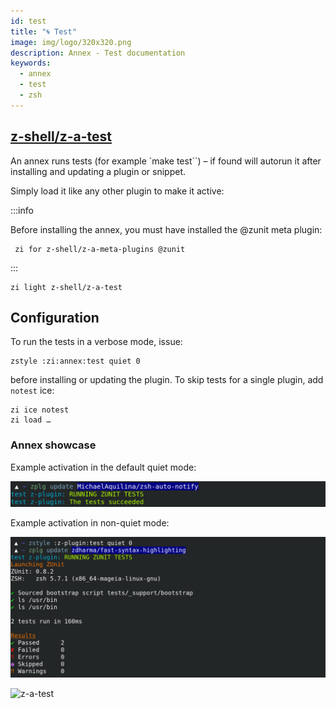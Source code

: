```yaml
---
id: test
title: "🌀 Test"
image: img/logo/320x320.png
description: Annex - Test documentation
keywords:
  - annex
  - test
  - zsh
---
```


<!-- @format -->

## <i class="fa-brands fa-github"></i> [z-shell/z-a-test][]

An annex runs tests (for example `make test``) – if found will autorun it after installing and updating a plugin or snippet.

Simply load it like any other plugin to make it active:

:::info

Before installing the annex, you must have installed the @zunit meta plugin:

```shell
 zi for z-shell/z-a-meta-plugins @zunit
```



:::

```shell
zi light z-shell/z-a-test
```

## Configuration

To run the tests in a verbose mode, issue:

```shell
zstyle :zi:annex:test quiet 0
```

before installing or updating the plugin. To skip tests for a single plugin, add `notest` ice:

```shell showLineNumbers
zi ice notest
zi load …
```

### Annex showcase

Example activation in the default quiet mode:

![z-p-test-1][2]

Example activation in non-quiet mode:

![z-p-test-2][3]

![z-a-test][4]

[3]: https://raw.githubusercontent.com/z-shell/z-a-test/main/docs/images/z-p-test-2.png#center
[2]: https://raw.githubusercontent.com/z-shell/z-a-test/main/docs/images/z-p-test-1.png#center
[4]: https://user-images.githubusercontent.com/59910950/162143845-c44ead50-b21a-46c0-8372-18325eb1f33a.gif#center
[z-shell/z-a-test]: https://github.com/z-shell/z-a-test
